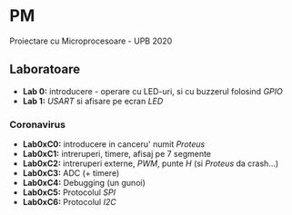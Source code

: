 # PM
Proiectare cu Microprocesoare - UPB 2020

## Laboratoare
- **Lab 0:** introducere - operare cu LED-uri, si cu buzzerul folosind *GPIO*
- **Lab 1:** _USART_ si afisare pe ecran _LED_

### Coronavirus
- **Lab0xC0:** introducere in canceru' numit _Proteus_
- **Lab0xC1:** intreruperi, timere, afisaj pe 7 segmente
- **Lab0xC2:** intreruperi externe, _PWM_, punte _H_ (si _Proteus_ da crash...)
- **Lab0xC3:** ADC (+ timere)
- **Lab0xC4:** Debugging (un gunoi)
- **Lab0xC5:** Protocolul _SPI_
- **Lab0xC6:** Protocolul _I2C_

